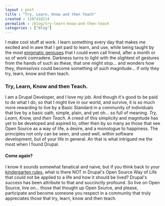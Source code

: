 ```yaml
---
layout : post
title : "Try, Learn, Know and then Teach"
created : 1187418214
permalink : /blog/try-learn-know-and-then-teach
categories : ["blog"]
---
```

I make cool stuff at work. I learn something every day that makes me excited and in awe that I get paid to learn, and use, while being taught by the most <a href="http://lullabot.com">enigmatic geniuses</a> that I could even call friend, after a month or so of work comradere. Darkness turns to light with the slightest of gestures from the hands of such as these, that one might stop... and wonders how they, <em>themselves</em> could become something of such magnitude... if only they try, learn, know and then teach. 
<h3>Try, Learn, Know and then Teach.</h3>
I am a Drupal Developer, and I love my job. And though it's good to be paid to do what I do, so that I might live in our world, and survive, it is so much more rewarding to live by a Basic Standard in a community of individuals that live by a basic oath, simple, plain, and yet oh... so full of meaning. <em>Try, Learn, Know, and then Teach</em>. A creed of this simplicity and magnitude has yet to be developed and aspired to, other then by so many as those that see Open Source as a way of life, a desire, and a monologue to happiness. The principles not only can be seen, and used well, within software development, but of your life in general. An that is what intrigued me the most when I found Drupal.
<h4>Come again?</h4>
I know it sounds somewhat fanatical and naive, but if you think back to your <a href="http://www.peace.ca/kindergarten.htm">kindergarten rules</a>, what is there NOT in Drupal's Open Source Way of Life that could not be applied to a life and how it should be lived? Drupal's success has been attribute to that and succinctly profound. So live on Open Source, live on... those that thought up Open Source, and please, participate and become someone you respect in a community that truly appreciates those that try, learn, know and then teach.